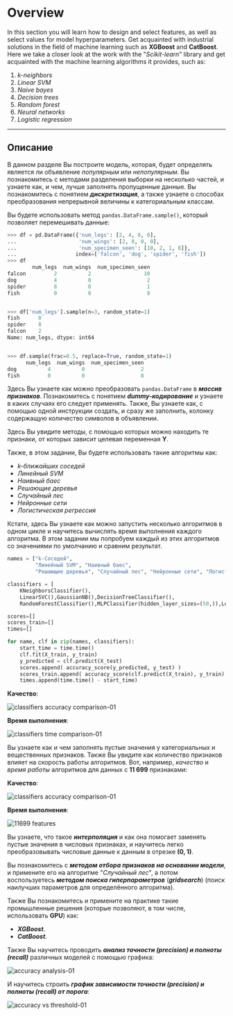 # Overview

In this section you will learn how to design and select features, as well as select values for model hyperparameters.
Get acquainted with industrial solutions in the field of machine learning such as **XGBoost** and **CatBoost**.
Here we take a closer look at the work with the "_Scikit-learn_" library and get acquainted with the machine learning algorithms it provides, such as:
1. _k-neighbors_
1. _Linear SVM_
1. _Naive bayes_
1. _Decision trees_
1. _Random forest_
1. _Neural networks_
1. _Logistic regression_

---

## Описание

В данном разделе Вы построите модель, которая, будет определять является ли объявление _популярным_ или _непопулярным_.
Вы познакомитесь с методами разделения выборки на несколько частей, и узнаете как, и чем, лучше заполнять пропущенные данные.
Вы познакомитесь с понятием ___дискретизация___, а также узнаете о способах преобразования непрерывной величины к категориальным классам.

Вы будете использовать метод `pandas.DataFrame.sample()`, который позволяет перемешивать данные:
```python
>>> df = pd.DataFrame({'num_legs': [2, 4, 8, 0],
...                    'num_wings': [2, 0, 0, 0],
...                    'num_specimen_seen': [10, 2, 1, 8]},
...                   index=['falcon', 'dog', 'spider', 'fish'])
>>> df
        num_legs  num_wings  num_specimen_seen
falcon         2          2                 10
dog            4          0                  2
spider         8          0                  1
fish           0          0                  8


>>> df['num_legs'].sample(n=3, random_state=1)
fish      0
spider    8
falcon    2
Name: num_legs, dtype: int64


>>> df.sample(frac=0.5, replace=True, random_state=1)
      num_legs  num_wings  num_specimen_seen
dog          4          0                  2
fish         0          0                  8
```

Здесь Вы узнаете как можно преобразовать `pandas.DataFrame` в ___массив признаков___.
Познакомитесь с понятием ___dummy-кодирование___ и узнаете в каких случаях его следует применять.
Также, Вы узнаете как, с помощью одной инструкции создать, и сразу же заполнить, колонку содержащую количество символов в объявлении.

Здесь Вы увидите методы, с помощью которых можно находить те признаки, от которых зависит целевая переменная **Y**.

Также, в этом задании, Вы будете использовать такие алгоритмы как:
* _k-ближайших соседей_
* _Линейный SVM_
* _Наивный баес_
* _Решающие деревья_
* _Случайный лес_
* _Нейронные сети_
* _Логистическая регрессия_

Кстати, здесь Вы узнаете как можно запустить несколько алгоритмов в одном цикле и научитесь вычислять время выполнения каждого алгоритма.
В этом задании мы попробуем каждый из этих алгоритмов со значениями по умолчанию и сравним результат.
```python
names = ["k-Соседей",
         "Линейный SVM", "Наивный баес",
         "Решающие деревья", "Случайный лес", "Нейронные сети", "Логистическая регрессия"]

classifiers = [
    KNeighborsClassifier(),
    LinearSVC(),GaussianNB(),DecisionTreeClassifier(),
    RandomForestClassifier(),MLPClassifier(hidden_layer_sizes=(50,)),LogisticRegression()]

scores=[]
scores_train=[]
times=[]

for name, clf in zip(names, classifiers):
    start_time = time.time()
    clf.fit(X_train, y_train)
    y_predicted = clf.predict(X_test)
    scores.append( accuracy_score(y_predicted, y_test) )
    scores_train.append( accuracy_score(clf.predict(X_train), y_train) )
    times.append(time.time() - start_time)
```

**Качество**:

![classifiers accuracy comparison-01](../images/part03/classifiers_accuracy_comparison-01.png)

**Время выполнения**:

![classifiers time comparison-01](../images/part03/classifiers_time_comparison-01.png)

Вы узнаете как и чем заполнять пустые значения у категориальных и вещественных признаков.
Также Вы увидите как количество признаков влияет на скорость работы алгоритмов.
Вот, например, _качество_ и  _время работы_ алгоритмов для данных с **11 699** признаками:

**Качество**:

![classifiers accuracy comparison-01](../images/part03/classifiers_accuracy_comparison-02.png)

**Время выполнения**:

![11699 features](../images/part03/classifiers_time_comparison-02.png)

Вы узнаете, что такое ___интерполяция___ и как она помогает заменять пустые значения в числовых признаках,
и научитесь легко преобразовывать числовые данные к данным в отрезке **(0, 1)**.

Вы познакомитесь с ___методом отбора признаков на основании модели___, и примените его на алгоритме "_Случайный лес_",
а потом воспользуетесь ___методом поиска гиперпараметров___ (___gridsearch___) (поиск наилучших параметров для определённого алгоритма).

Также Вы познакомитесь и примените на практике такие промышленные решения (которые позволяют, в том числе, использовать **GPU**) как:
* ___XGBoost___.
* ___CatBoost___.

Также Вы научитесь проводить ___анализ точности (precision) и полноты (recall)___ различных моделей с помощью графика:

![accuracy analysis-01](../images/part03/accuracy_analysis-01.png)

И научитесь строить ___график зависимости точности (precision) и полноты (recall) от порога___:

![accuracy vs threshold-01](../images/part03/accuracy_vs_threshold-01.png)
